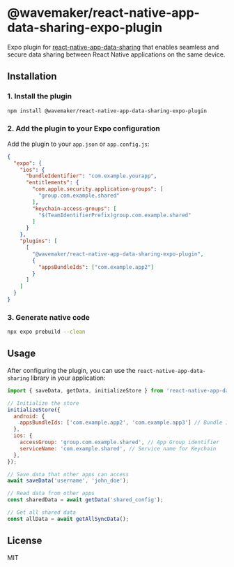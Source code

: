 # @wavemaker/react-native-app-data-sharing-expo-plugin

Expo plugin for [react-native-app-data-sharing](https://github.com/SimformSolutionsPvtLtd/react-native-app-data-sharing) that enables seamless and secure data sharing between React Native applications on the same device.

## Installation

### 1. Install the plugin

```bash
npm install @wavemaker/react-native-app-data-sharing-expo-plugin
```

### 2. Add the plugin to your Expo configuration

Add the plugin to your `app.json` or `app.config.js`:

```json
{
  "expo": {
    "ios": {
      "bundleIdentifier": "com.example.yourapp",
      "entitlements": {
        "com.apple.security.application-groups": [
          "group.com.example.shared"
        ],
        "keychain-access-groups": [
          "$(TeamIdentifierPrefix)group.com.example.shared"
        ]
      }
    },
    "plugins": [
      [
        "@wavemaker/react-native-app-data-sharing-expo-plugin",
        {
          "appsBundleIds": ["com.example.app2"]
        }
      ]
    ]
  }
}
```
### 3. Generate native code

```bash
npx expo prebuild --clean
```

## Usage

After configuring the plugin, you can use the `react-native-app-data-sharing` library in your application:

```javascript
import { saveData, getData, initializeStore } from 'react-native-app-data-sharing';

// Initialize the store
initializeStore({
  android: {
    appsBundleIds: ['com.example.app2', 'com.example.app3'] // Bundle IDs of other apps
  },
  ios: {
    accessGroup: 'group.com.example.shared', // App Group identifier
    serviceName: 'com.example.shared', // Service name for Keychain
  },
});

// Save data that other apps can access
await saveData('username', 'john_doe');

// Read data from other apps
const sharedData = await getData('shared_config');

// Get all shared data
const allData = await getAllSyncData();
```

## License

MIT
